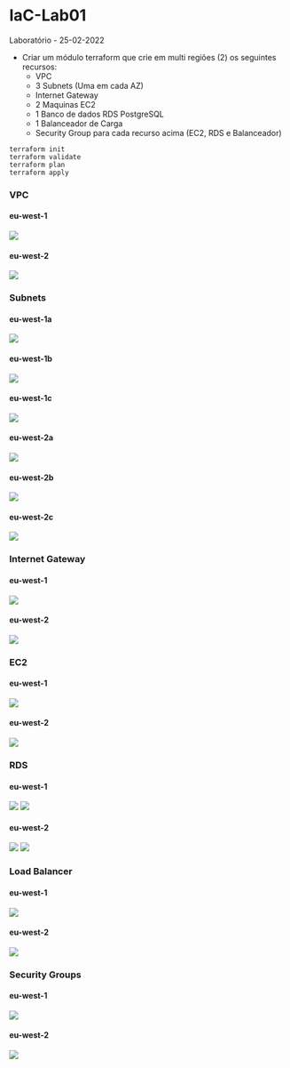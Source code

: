 # IaC-Lab01
Laboratório - 25-02-2022

- Criar um módulo terraform que crie em multi regiões (2) os seguintes recursos:
	- VPC
	- 3 Subnets (Uma em cada AZ)
	- Internet Gateway
	- 2 Maquinas EC2  
	- 1 Banco de dados RDS PostgreSQL
	- 1 Balanceador de Carga
	- Security Group para cada recurso acima (EC2, RDS e Balanceador)


```
terraform init
terraform validate
terraform plan
terraform apply
```

### VPC
#### eu-west-1
![](images/VPC-eu-west-1.png)
#### eu-west-2
![](images/VPC-eu-west-2.png)

### Subnets
#### eu-west-1a
![](images/Subnet-eu-west-1a.png)
#### eu-west-1b
![](images/Subnet-eu-west-1b.png)
#### eu-west-1c
![](images/Subnet-eu-west-1c.png)

#### eu-west-2a
![](images/Subnet-eu-west-2a.png)
#### eu-west-2b
![](images/Subnet-eu-west-2b.png)
#### eu-west-2c
![](images/Subnet-eu-west-2c.png)


### Internet Gateway
#### eu-west-1
![](images/InternetGateway-eu-west-1.png)
#### eu-west-2
![](images/InternetGateway-eu-west-2.png)

### EC2
#### eu-west-1
![](images/EC2-eu-west-1.png)
#### eu-west-2
![](images/EC2-eu-west-1.png)

### RDS
#### eu-west-1
![](images/RDS-eu-west-1.png)
![](images/RDS-eu-west-1-details.png)
#### eu-west-2
![](images/RDS-eu-west-2.png)
![](images/RDS-eu-west-2-details.png)

### Load Balancer
#### eu-west-1
![](images/LoadBalancer-eu-west-1.png)
#### eu-west-2
![](images/LoadBalancer-eu-west-2.png)

### Security Groups
#### eu-west-1
![](images/SecurityGroup-eu-west-1.png)
#### eu-west-2
![](images/SecurityGroup-eu-west-2.png)